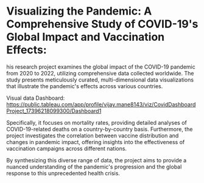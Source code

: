 # Visualizing the Pandemic: A Comprehensive Study of COVID-19's Global Impact and Vaccination Effects:

his research project examines the global impact of the COVID-19 pandemic from 2020 to 2022, utilizing comprehensive data collected worldwide. 
The study presents meticulously curated, multi-dimensional data visualizations that illustrate the pandemic's effects across various countries. 

Visual data Dashboard: https://public.tableau.com/app/profile/vijay.mane8143/viz/CovidDashboardProject_17396218099300/Dashboard1

Specifically, it focuses on mortality rates, providing detailed analyses of COVID-19-related deaths on a country-by-country basis. Furthermore, the project investigates the correlation between vaccine distribution and changes in pandemic impact, offering insights into the effectiveness of vaccination campaigns across different nations. 

By synthesizing this diverse range of data, the project aims to provide a nuanced understanding of the pandemic's progression and the global response to this unprecedented health crisis.
